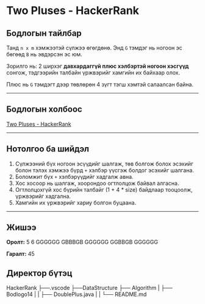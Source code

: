 # Two Pluses - HackerRank

## Бодлогын тайлбар

Танд `n x m` хэмжээтэй сүлжээ өгөгдөнө. Энд `G` тэмдэг нь ногоон эс бөгөөд `B` нь эвдэрсэн эс юм. 

Зорилго нь: 2 ширхэг **давхардаггүй плюс хэлбэртэй ногоон хэсгүүд** сонгож, тэдгээрийн талбайн үржвэрийг хамгийн их байхаар олох.

Плюс нь `G` тэмдэгт дээр төвлөрөн 4 зүгт тэгш хэмтэй салаалсан байна.

---

## Бодлогын холбоос

[Two Pluses - HackerRank](https://www.hackerrank.com/challenges/two-pluses/problem?isFullScreen=true)

---

## Нотолгоо ба шийдэл

1. Сүлжээний бүх ногоон эсүүдийг шалгаж, төв болгож болох эсэхийг болон тэлэх хэмжээ бүрд `+` хэлбэр үүсгэж болдог эсэхийг шалгана.
2. Боломжит бүх `+` хэлбэрүүдийг хадгалж авна.
3. Хос хосоор нь шалгаж, хоорондоо огтлолцож байвал алгасна.
4. Огтлолцохгүй хос бүрийн талбайг (1 + 4 * size) байдлаар тооцоолж, үржвэрийг хадгална.
5. Хамгийн их үржвэрийг хариу болгон буцаана.

---

## Жишээ

**Оролт:**
5 6
GGGGGG
GBBBGB
GGGGGG
GGBBGB
GGGGGG


**Гаралт:**
45

## Директор бүтэц
HackerRank
    ├──.vscode
    ├──DataStructure
    ├── Algorithm
    |   ├── Bodlogo14
    |   |   ├── DoublePlus.java
    |   |   └── README.md